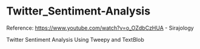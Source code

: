 # Twitter_Sentiment-Analysis

Reference: https://www.youtube.com/watch?v=o_OZdbCzHUA - Sirajology


Twitter Sentiment Analysis Using Tweepy and TextBlob
